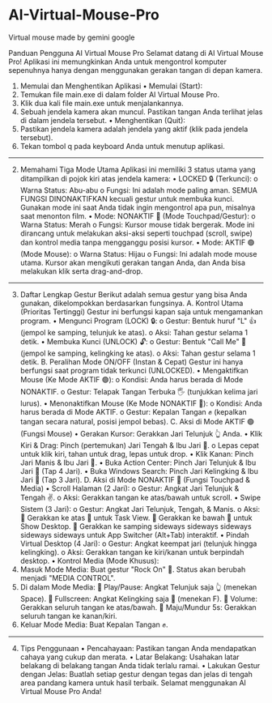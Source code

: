 # AI-Virtual-Mouse-Pro
Virtual mouse made by gemini google


Panduan Pengguna AI Virtual Mouse Pro
Selamat datang di AI Virtual Mouse Pro! Aplikasi ini memungkinkan Anda untuk mengontrol komputer sepenuhnya hanya dengan menggunakan gerakan tangan di depan kamera.
1. Memulai dan Menghentikan Aplikasi
•	Memulai (Start):
1.	Temukan file main.exe di dalam folder AI Virtual Mouse Pro.
2.	Klik dua kali file main.exe untuk menjalankannya.
3.	Sebuah jendela kamera akan muncul. Pastikan tangan Anda terlihat jelas di dalam jendela tersebut.
•	Menghentikan (Quit):
1.	Pastikan jendela kamera adalah jendela yang aktif (klik pada jendela tersebut).
2.	Tekan tombol q pada keyboard Anda untuk menutup aplikasi.
________________________________________
2. Memahami Tiga Mode Utama
Aplikasi ini memiliki 3 status utama yang ditampilkan di pojok kiri atas jendela kamera:
•	LOCKED 🔒 (Terkunci):
o	Warna Status: Abu-abu
o	Fungsi: Ini adalah mode paling aman. SEMUA FUNGSI DINONAKTIFKAN kecuali gestur untuk membuka kunci. Gunakan mode ini saat Anda tidak ingin mengontrol apa pun, misalnya saat menonton film.
•	Mode: NONAKTIF 🔴 (Mode Touchpad/Gestur):
o	Warna Status: Merah
o	Fungsi: Kursor mouse tidak bergerak. Mode ini dirancang untuk melakukan aksi-aksi seperti touchpad (scroll, swipe) dan kontrol media tanpa mengganggu posisi kursor.
•	Mode: AKTIF 🟢 (Mode Mouse):
o	Warna Status: Hijau
o	Fungsi: Ini adalah mode mouse utama. Kursor akan mengikuti gerakan tangan Anda, dan Anda bisa melakukan klik serta drag-and-drop.
________________________________________
3. Daftar Lengkap Gestur
Berikut adalah semua gestur yang bisa Anda gunakan, dikelompokkan berdasarkan fungsinya.
A. Kontrol Utama (Prioritas Tertinggi)
Gestur ini berfungsi kapan saja untuk mengamankan program.
•	Mengunci Program (LOCK) 🔒:
o	Gestur: Bentuk huruf "L" 👍 (jempol ke samping, telunjuk ke atas).
o	Aksi: Tahan gestur selama 1 detik.
•	Membuka Kunci (UNLOCK) 🔓:
o	Gestur: Bentuk "Call Me" 🤙 (jempol ke samping, kelingking ke atas).
o	Aksi: Tahan gestur selama 1 detik.
B. Peralihan Mode ON/OFF (Instan & Cepat)
Gestur ini hanya berfungsi saat program tidak terkunci (UNLOCKED).
•	Mengaktifkan Mouse (Ke Mode AKTIF 🟢):
o	Kondisi: Anda harus berada di Mode NONAKTIF.
o	Gestur: Telapak Tangan Terbuka 🖐️ (tunjukkan kelima jari lurus).
•	Menonaktifkan Mouse (Ke Mode NONAKTIF 🔴):
o	Kondisi: Anda harus berada di Mode AKTIF.
o	Gestur: Kepalan Tangan ✊ (kepalkan tangan secara natural, posisi jempol bebas).
C. Aksi di Mode AKTIF 🟢 (Fungsi Mouse)
•	Gerakan Kursor: Gerakkan Jari Telunjuk 👆 Anda.
•	Klik Kiri & Drag: Pinch (pertemukan) Jari Tengah & Ibu Jari 🤏.
o	Lepas cepat untuk klik kiri, tahan untuk drag, lepas untuk drop.
•	Klik Kanan: Pinch Jari Manis & Ibu Jari 🤏.
•	Buka Action Center: Pinch Jari Telunjuk & Ibu Jari 🤏 (Tap 4 Jari).
•	Buka Windows Search: Pinch Jari Kelingking & Ibu Jari 🤏 (Tap 3 Jari).
D. Aksi di Mode NONAKTIF 🔴 (Fungsi Touchpad & Media)
•	Scroll Halaman (2 Jari):
o	Gestur: Angkat Jari Telunjuk & Tengah ✌️.
o	Aksi: Gerakkan tangan ke atas/bawah untuk scroll.
•	Swipe Sistem (3 Jari):
o	Gestur: Angkat Jari Telunjuk, Tengah, & Manis.
o	Aksi:
	Gerakkan ke atas 🔼 untuk Task View.
	Gerakkan ke bawah 🔽 untuk Show Desktop.
	Gerakkan ke samping sideways sideways sideways sideways sideways untuk App Switcher (Alt+Tab) interaktif.
•	Pindah Virtual Desktop (4 Jari):
o	Gestur: Angkat keempat jari (telunjuk hingga kelingking).
o	Aksi: Gerakkan tangan ke kiri/kanan untuk berpindah desktop.
•	Kontrol Media (Mode Khusus):
1.	Masuk Mode Media: Buat gestur "Rock On" 🤘. Status akan berubah menjadi "MEDIA CONTROL".
2.	Di dalam Mode Media:
	Play/Pause: Angkat Telunjuk saja 👆 (menekan Space).
	Fullscreen: Angkat Kelingking saja 🤙 (menekan F).
	Volume: Gerakkan seluruh tangan ke atas/bawah.
	Maju/Mundur 5s: Gerakkan seluruh tangan ke kanan/kiri.
3.	Keluar Mode Media: Buat Kepalan Tangan ✊.
________________________________________
4. Tips Penggunaan
•	Pencahayaan: Pastikan tangan Anda mendapatkan cahaya yang cukup dan merata.
•	Latar Belakang: Usahakan latar belakang di belakang tangan Anda tidak terlalu ramai.
•	Lakukan Gestur dengan Jelas: Buatlah setiap gestur dengan tegas dan jelas di tengah area pandang kamera untuk hasil terbaik.
Selamat menggunakan AI Virtual Mouse Pro Anda!

